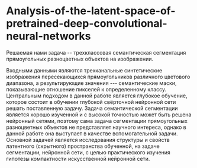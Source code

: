 # Analysis-of-the-latent-space-of-pretrained-deep-convolutional-neural-networks
Решаемая нами задача -- трехклассовая семантическая сегментация прямоугольных разноцветных объектов на изображении. 


Входными данными являются трехканальные синтетические изображения пересекающихся прямоугольников различного цветового диапазона, а результирующие значения --- семантические маски, показывающие отношение пикселей к определенному классу. Центральным подходом в данной работе является глубокое обучение, которое состоит в обучении глубокой свёрточной нейронной сети решать поставленную задачу. 
Задача семантической сегментации является хорошо изученной и с высокой точностью может быть решена нейронный сетями, поэтому сама задача сегментации прямоугольных разноцветных объектов не представляет научного интереса, однако в данной работе она выступает в качестве вспомогательной задачи. Основной задачей является исследования структуры и свойств латентного (скрытного) пространства обученной, на задаче сегментации, нейронной сети, с целью практического изучения гипотезы компактности искусственной нейронной сети.

